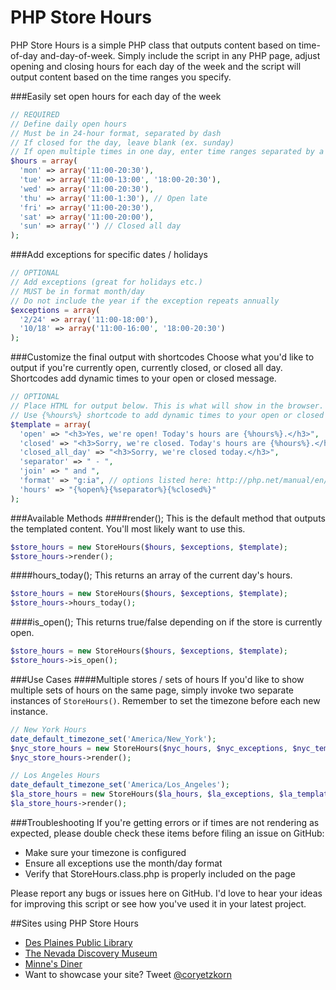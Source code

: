 PHP Store Hours
===============

PHP Store Hours is a simple PHP class that outputs content based on time-of-day and-day-of-week. Simply include the script in any PHP page, adjust opening and closing hours for each day of the week and the script will output content based on the time ranges you specify.

###Easily set open hours for each day of the week
```php
// REQUIRED
// Define daily open hours
// Must be in 24-hour format, separated by dash 
// If closed for the day, leave blank (ex. sunday)
// If open multiple times in one day, enter time ranges separated by a comma
$hours = array(
  'mon' => array('11:00-20:30'),
  'tue' => array('11:00-13:00', '18:00-20:30'),
  'wed' => array('11:00-20:30'), 
  'thu' => array('11:00-1:30'), // Open late
  'fri' => array('11:00-20:30'),
  'sat' => array('11:00-20:00'),
  'sun' => array('') // Closed all day
);
```

###Add exceptions for specific dates / holidays
```php
// OPTIONAL
// Add exceptions (great for holidays etc.)
// MUST be in format month/day
// Do not include the year if the exception repeats annually
$exceptions = array(
  '2/24' => array('11:00-18:00'),
  '10/18' => array('11:00-16:00', '18:00-20:30')
);
```

###Customize the final output with shortcodes
Choose what you'd like to output if you're currently open, currently closed, or closed all day. Shortcodes add dynamic times to your open or closed message.

```php
// OPTIONAL
// Place HTML for output below. This is what will show in the browser.
// Use {%hours%} shortcode to add dynamic times to your open or closed message.
$template = array(
  'open' => "<h3>Yes, we're open! Today's hours are {%hours%}.</h3>",
  'closed' => "<h3>Sorry, we're closed. Today's hours are {%hours%}.</h3>",
  'closed_all_day' => "<h3>Sorry, we're closed today.</h3>",
  'separator' => " - ",
  'join' => " and ",
  'format' => "g:ia", // options listed here: http://php.net/manual/en/function.date.php
  'hours' => "{%open%}{%separator%}{%closed%}"
);
```

###Available Methods
####render();
This is the default method that outputs the templated content. You'll most likely want to use this.
```php
$store_hours = new StoreHours($hours, $exceptions, $template);
$store_hours->render();
```
####hours_today();
This returns an array of the current day's hours.
```php
$store_hours = new StoreHours($hours, $exceptions, $template);
$store_hours->hours_today();
```
####is_open();
This returns true/false depending on if the store is currently open.
```php
$store_hours = new StoreHours($hours, $exceptions, $template);
$store_hours->is_open();
```

###Use Cases
####Multiple stores / sets of hours
If you'd like to show multiple sets of hours on the same page, simply invoke two separate instances of `StoreHours()`. Remember to set the timezone before each new instance.
```php
// New York Hours
date_default_timezone_set('America/New_York'); 
$nyc_store_hours = new StoreHours($nyc_hours, $nyc_exceptions, $nyc_template);
$nyc_store_hours->render();

// Los Angeles Hours
date_default_timezone_set('America/Los_Angeles'); 
$la_store_hours = new StoreHours($la_hours, $la_exceptions, $la_template);
$la_store_hours->render();
```

###Troubleshooting
If you're getting errors or if times are not rendering as expected, please double check these items before filing an issue on GitHub:
+ Make sure your timezone is configured
+ Ensure all exceptions use the month/day format
+ Verify that StoreHours.class.php is properly included on the page

Please report any bugs or issues here on GitHub. I'd love to hear your ideas for improving this script or see how you've used it in your latest project.


##Sites using PHP Store Hours
* [Des Plaines Public Library](http://dppl.org/)
* [The Nevada Discovery Museum](http://www.nvdm.org/)
* [Minne's Diner](http://www.minnesdiner.com/)
* Want to showcase your site? Tweet [@coryetzkorn](http://twitter.com/coryetzkorn)